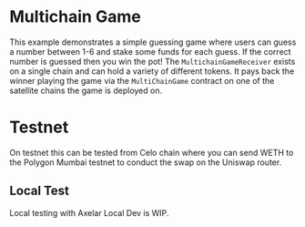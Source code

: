 # Multichain Game

This example demonstrates a simple guessing game where users can guess a number between 1-6 and stake some funds for each guess. If the correct number is guessed then you win the pot! The `MultichainGameReceiver` exists on a single chain and can hold a variety of different tokens. It pays back the winner playing the game via the `MultiChainGame` contract on one of the satellite chains the game is deployed on.

# Testnet
On testnet this can be tested from Celo chain where you can send WETH to the Polygon Mumbai testnet to conduct the swap on the Uniswap router.

## Local Test
Local testing with Axelar Local Dev is WIP.